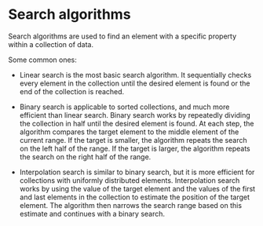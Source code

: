 # Search algorithms

Search algorithms are used to find an element with a specific property within a collection of data.

Some common ones:

* Linear search is the most basic search algorithm. It sequentially checks every element in the collection until the desired element is found or the end of the collection is reached.

* Binary search is applicable to sorted collections, and much more efficient than linear search. Binary search works by repeatedly dividing the collection in half until the desired element is found. At each step, the algorithm compares the target element to the middle element of the current range. If the target is smaller, the algorithm repeats the search on the left half of the range. If the target is larger, the algorithm repeats the search on the right half of the range.

* Interpolation search is similar to binary search, but it is more efficient for collections with uniformly distributed elements. Interpolation search works by using the value of the target element and the values of the first and last elements in the collection to estimate the position of the target element. The algorithm then narrows the search range based on this estimate and continues with a binary search.
